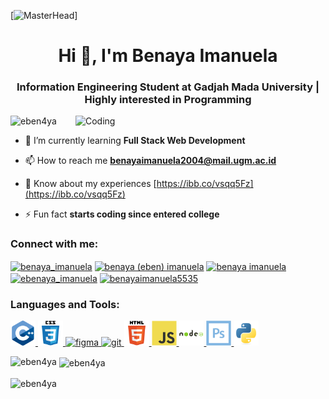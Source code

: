 [![MasterHead](https://lustrum.dteti.ugm.ac.id/wp-content/uploads/sites/288/2018/06/gedungteti.jpg)]
<h1 align="center">Hi 👋, I'm Benaya Imanuela</h1>
<h3 align="center">Information Engineering Student at Gadjah Mada University | Highly interested in Programming</h3>
<img align="right" alt="Coding" width="400" src="https://media.tenor.com/wilYo_7wGKYAAAAC/new-game-ahagon-umiko-programming.gif">

<p align="left"> <img src="https://komarev.com/ghpvc/?username=eben4ya&label=Profile%20views&color=0e75b6&style=flat" alt="eben4ya" /> </p>

- 🌱 I’m currently learning **Full Stack Web Development**

- 📫 How to reach me **benayaimanuela2004@mail.ugm.ac.id**

- 📄 Know about my experiences [https://ibb.co/vsqq5Fz](https://ibb.co/vsqq5Fz)

- ⚡ Fun fact **starts coding since entered college**

<h3 align="left">Connect with me:</h3>
<p align="left">
<a href="https://twitter.com/benaya_imanuela" target="blank"><img align="center" src="https://raw.githubusercontent.com/rahuldkjain/github-profile-readme-generator/master/src/images/icons/Social/twitter.svg" alt="benaya_imanuela" height="30" width="40" /></a>
<a href="https://www.linkedin.com/in/benaya-imanuela/" target="blank"><img align="center" src="https://raw.githubusercontent.com/rahuldkjain/github-profile-readme-generator/master/src/images/icons/Social/linked-in-alt.svg" alt="benaya (eben) imanuela" height="30" width="40" /></a>
<a href="https://web.facebook.com/profile.php?id=100088920021546" target="blank"><img align="center" src="https://raw.githubusercontent.com/rahuldkjain/github-profile-readme-generator/master/src/images/icons/Social/facebook.svg" alt="benaya imanuela" height="30" width="40" /></a>
<a href="https://www.instagram.com/ebenaya_imanuela/" target="blank"><img align="center" src="https://raw.githubusercontent.com/rahuldkjain/github-profile-readme-generator/master/src/images/icons/Social/instagram.svg" alt="ebenaya_imanuela" height="30" width="40" /></a>
<a href="https://www.youtube.com/@benayaimanuela5535" target="blank"><img align="center" src="https://raw.githubusercontent.com/rahuldkjain/github-profile-readme-generator/master/src/images/icons/Social/youtube.svg" alt="benayaimanuela5535" height="30" width="40" /></a>
</p>

<h3 align="left">Languages and Tools:</h3>
<p align="left"> <a href="https://www.w3schools.com/cpp/" target="_blank" rel="noreferrer"> <img src="https://raw.githubusercontent.com/devicons/devicon/master/icons/cplusplus/cplusplus-original.svg" alt="cplusplus" width="40" height="40"/> </a> <a href="https://www.w3schools.com/css/" target="_blank" rel="noreferrer"> <img src="https://raw.githubusercontent.com/devicons/devicon/master/icons/css3/css3-original-wordmark.svg" alt="css3" width="40" height="40"/> </a> <a href="https://www.figma.com/" target="_blank" rel="noreferrer"> <img src="https://www.vectorlogo.zone/logos/figma/figma-icon.svg" alt="figma" width="40" height="40"/> </a> <a href="https://git-scm.com/" target="_blank" rel="noreferrer"> <img src="https://www.vectorlogo.zone/logos/git-scm/git-scm-icon.svg" alt="git" width="40" height="40"/> </a> <a href="https://www.w3.org/html/" target="_blank" rel="noreferrer"> <img src="https://raw.githubusercontent.com/devicons/devicon/master/icons/html5/html5-original-wordmark.svg" alt="html5" width="40" height="40"/> </a> <a href="https://developer.mozilla.org/en-US/docs/Web/JavaScript" target="_blank" rel="noreferrer"> <img src="https://raw.githubusercontent.com/devicons/devicon/master/icons/javascript/javascript-original.svg" alt="javascript" width="40" height="40"/> </a> <a href="https://nodejs.org" target="_blank" rel="noreferrer"> <img src="https://raw.githubusercontent.com/devicons/devicon/master/icons/nodejs/nodejs-original-wordmark.svg" alt="nodejs" width="40" height="40"/> </a> <a href="https://www.photoshop.com/en" target="_blank" rel="noreferrer"> <img src="https://raw.githubusercontent.com/devicons/devicon/master/icons/photoshop/photoshop-line.svg" alt="photoshop" width="40" height="40"/> </a> <a href="https://www.python.org" target="_blank" rel="noreferrer"> <img src="https://raw.githubusercontent.com/devicons/devicon/master/icons/python/python-original.svg" alt="python" width="40" height="40"/> </a> </p>

<p><img align="left" src="https://github-readme-stats.vercel.app/api/top-langs?username=eben4ya&show_icons=true&locale=en&layout=compact" alt="eben4ya" /></p>

<p>&nbsp;<img align="center" src="https://github-readme-stats.vercel.app/api?username=eben4ya&show_icons=true&locale=en" alt="eben4ya" /></p>

<p><img align="center" src="https://github-readme-streak-stats.herokuapp.com/?user=eben4ya&" alt="eben4ya" /></p>
